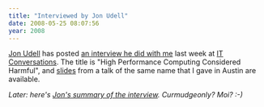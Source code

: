 ```yaml
---
title: "Interviewed by Jon Udell"
date: 2008-05-25 08:07:56
year: 2008
---
```

<a href="http://blog.jonudell.net/">Jon Udell</a> has posted <a href="http://itc.conversationsnetwork.org/shows/detail3682.html">an interview he did with me</a> last week at <a href="http://itc.conversationsnetwork.org/index.html">IT Conversations</a>. The title is "High Performance Computing Considered Harmful", and <a href="http://www.cs.toronto.edu/~gvwilson/articles/hpc-considered-harmful-2008.pdf">slides</a> from a talk of the same name that I gave in Austin are available.

<em>Later: here's <a href="http://blog.jonudell.net/2008/05/27/a-conversation-with-greg-wilson-about-doing-hpc-right/">Jon's summary of the interview</a>. Curmudgeonly? Moi? :-)</em>
